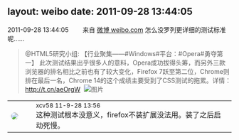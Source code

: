 layout: weibo
date: 2011-09-28 13:44:05
---
<meta name="referrer" content="no-referrer" />

2011-09-28 13:44:05  &nbsp;&nbsp;&nbsp;&nbsp;&nbsp;&nbsp; 来自 <a href="http://weibo.com/" rel="nofollow">微博 weibo.com</a>
怎么没罗列更详细的测试标准呢……
>  @HTML5研究小组: 【行业聚集——#Windows#平台：#Opera#勇夺第一】 此次测试结果出乎很多人的意料，Opera成功拔得头筹，而另外三款浏览器的排名相比之前也有了较大变化，Firefox 7跃至第二位，Chrome则排在最后一名，Chrome 14的这个成绩主要受到了CSS测试的拖累。详情：http://t.cn/aeOrgW ​​​
>  ![图片](https://ww1.sinaimg.cn/large/71ec5295tw1dll0uhjatvj.jpg)

<table style="width: 100%;">
  <tr>
    <td style="width: 40px;"><img style="border-radius:50%" src="https://tva2.sinaimg.cn/crop.0.0.180.180.50/40e9ea8djw1f4es3a5fupj20500503y9.jpg?KID=imgbed,tva&Expires=1624466436&ssig=mKGAVYeXcR"></td>
    <td colspan="2"><small>xcv58 11-9-28 13:56</small><br/>这种测试根本没意义，firefox不装扩展没法用。装了之后启动死慢。</td>
  </tr>
</table>
